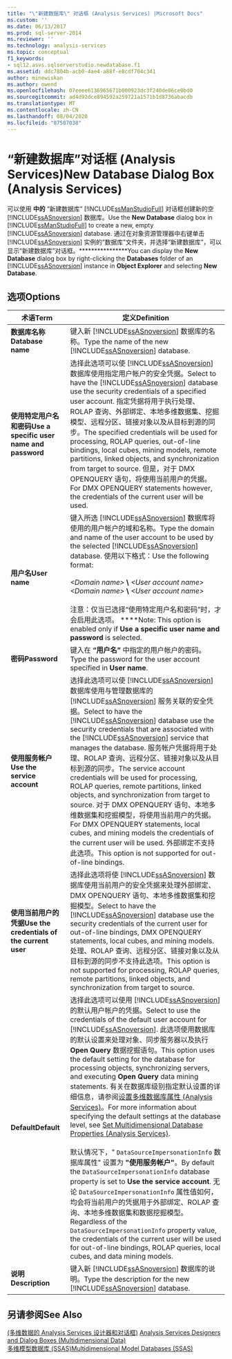 ```yaml
---
title: "\"新建数据库\" 对话框 (Analysis Services) |Microsoft Docs"
ms.custom: ''
ms.date: 06/13/2017
ms.prod: sql-server-2014
ms.reviewer: ''
ms.technology: analysis-services
ms.topic: conceptual
f1_keywords:
- sql12.asvs.sqlserverstudio.newdatabase.f1
ms.assetid: ddc7804b-acb0-4ae4-a88f-e8cdf704c341
author: minewiskan
ms.author: owend
ms.openlocfilehash: 07eeee6136965671b000923dc3f240de06ce0bd0
ms.sourcegitcommit: ad4d92dce894592a259721a1571b1d8736abacdb
ms.translationtype: MT
ms.contentlocale: zh-CN
ms.lasthandoff: 08/04/2020
ms.locfileid: "87587038"
---
```

# <a name="new-database-dialog-box-analysis-services"></a><span data-ttu-id="4355c-102">“新建数据库”对话框 (Analysis Services)</span><span class="sxs-lookup"><span data-stu-id="4355c-102">New Database Dialog Box (Analysis Services)</span></span>
  <span data-ttu-id="4355c-103">可以使用 **中的** “新建数据库” [!INCLUDE[ssManStudioFull](../includes/ssmanstudiofull-md.md)] 对话框创建新的空 [!INCLUDE[ssASnoversion](../includes/ssasnoversion-md.md)] 数据库。</span><span class="sxs-lookup"><span data-stu-id="4355c-103">Use the **New Database** dialog box in [!INCLUDE[ssManStudioFull](../includes/ssmanstudiofull-md.md)] to create a new, empty [!INCLUDE[ssASnoversion](../includes/ssasnoversion-md.md)] database.</span></span> <span data-ttu-id="4355c-104">通过在对象资源管理器中右键单击 [!INCLUDE[ssASnoversion](../includes/ssasnoversion-md.md)] 实例的“数据库”文件夹，并选择“新建数据库”，可以显示“新建数据库”对话框。\*\*\*\*\*\*\*\*\*\*\*\*\*\*\*\*</span><span class="sxs-lookup"><span data-stu-id="4355c-104">You can display the **New Database** dialog box by right-clicking the **Databases** folder of an [!INCLUDE[ssASnoversion](../includes/ssasnoversion-md.md)] instance in **Object Explorer** and selecting **New Database**.</span></span>  
  
## <a name="options"></a><span data-ttu-id="4355c-105">选项</span><span class="sxs-lookup"><span data-stu-id="4355c-105">Options</span></span>  
  
|<span data-ttu-id="4355c-106">术语</span><span class="sxs-lookup"><span data-stu-id="4355c-106">Term</span></span>|<span data-ttu-id="4355c-107">定义</span><span class="sxs-lookup"><span data-stu-id="4355c-107">Definition</span></span>|  
|----------|----------------|  
|<span data-ttu-id="4355c-108">**数据库名称**</span><span class="sxs-lookup"><span data-stu-id="4355c-108">**Database name**</span></span>|<span data-ttu-id="4355c-109">键入新 [!INCLUDE[ssASnoversion](../includes/ssasnoversion-md.md)] 数据库的名称。</span><span class="sxs-lookup"><span data-stu-id="4355c-109">Type the name of the new [!INCLUDE[ssASnoversion](../includes/ssasnoversion-md.md)] database.</span></span>|  
|<span data-ttu-id="4355c-110">**使用特定用户名和密码**</span><span class="sxs-lookup"><span data-stu-id="4355c-110">**Use a specific user name and password**</span></span>|<span data-ttu-id="4355c-111">选择此选项可以使 [!INCLUDE[ssASnoversion](../includes/ssasnoversion-md.md)] 数据库使用指定用户帐户的安全凭据。</span><span class="sxs-lookup"><span data-stu-id="4355c-111">Select to have the [!INCLUDE[ssASnoversion](../includes/ssasnoversion-md.md)] database use the security credentials of a specified user account.</span></span> <span data-ttu-id="4355c-112">指定凭据将用于执行处理、ROLAP 查询、外部绑定、本地多维数据集、挖掘模型、远程分区、链接对象以及从目标到源的同步。</span><span class="sxs-lookup"><span data-stu-id="4355c-112">The specified credentials will be used for processing, ROLAP queries, out-of-line bindings, local cubes, mining models, remote partitions, linked objects, and synchronization from target to source.</span></span> <span data-ttu-id="4355c-113">但是，对于 DMX OPENQUERY 语句，将使用当前用户的凭据。</span><span class="sxs-lookup"><span data-stu-id="4355c-113">For DMX OPENQUERY statements however, the credentials of the current user will be used.</span></span>|  
|<span data-ttu-id="4355c-114">**用户名**</span><span class="sxs-lookup"><span data-stu-id="4355c-114">**User name**</span></span>|<span data-ttu-id="4355c-115">键入所选 [!INCLUDE[ssASnoversion](../includes/ssasnoversion-md.md)] 数据库将使用的用户帐户的域和名称。</span><span class="sxs-lookup"><span data-stu-id="4355c-115">Type the domain and name of the user account to be used by the selected [!INCLUDE[ssASnoversion](../includes/ssasnoversion-md.md)] database.</span></span> <span data-ttu-id="4355c-116">使用以下格式：</span><span class="sxs-lookup"><span data-stu-id="4355c-116">Use the following format:</span></span><br /><br /> <span data-ttu-id="4355c-117">*\<Domain name>* **\\** *\<User account name>*</span><span class="sxs-lookup"><span data-stu-id="4355c-117">*\<Domain name>* **\\** *\<User account name>*</span></span><br /><br /> <span data-ttu-id="4355c-118">注意：仅当已选择“使用特定用户名和密码”时，才会启用此选项。 \*\*\*\*</span><span class="sxs-lookup"><span data-stu-id="4355c-118">Note: This option is enabled only if **Use a specific user name and password** is selected.</span></span>|  
|<span data-ttu-id="4355c-119">**密码**</span><span class="sxs-lookup"><span data-stu-id="4355c-119">**Password**</span></span>|<span data-ttu-id="4355c-120">键入在 **“用户名”** 中指定的用户帐户的密码。</span><span class="sxs-lookup"><span data-stu-id="4355c-120">Type the password for the user account specified in **User name**.</span></span>|  
|<span data-ttu-id="4355c-121">**使用服务帐户**</span><span class="sxs-lookup"><span data-stu-id="4355c-121">**Use the service account**</span></span>|<span data-ttu-id="4355c-122">选择此选项可以使 [!INCLUDE[ssASnoversion](../includes/ssasnoversion-md.md)] 数据库使用与管理数据库的 [!INCLUDE[ssASnoversion](../includes/ssasnoversion-md.md)] 服务关联的安全凭据。</span><span class="sxs-lookup"><span data-stu-id="4355c-122">Select to have the [!INCLUDE[ssASnoversion](../includes/ssasnoversion-md.md)] database use the security credentials that are associated with the [!INCLUDE[ssASnoversion](../includes/ssasnoversion-md.md)] service that manages the database.</span></span> <span data-ttu-id="4355c-123">服务帐户凭据将用于处理、ROLAP 查询、远程分区、链接对象以及从目标到源的同步。</span><span class="sxs-lookup"><span data-stu-id="4355c-123">The service account credentials will be used for processing, ROLAP queries, remote partitions, linked objects, and synchronization from target to source.</span></span> <span data-ttu-id="4355c-124">对于 DMX OPENQUERY 语句、本地多维数据集和挖掘模型，将使用当前用户的凭据。</span><span class="sxs-lookup"><span data-stu-id="4355c-124">For DMX OPENQUERY statements, local cubes, and mining models the credentials of the current user will be used.</span></span> <span data-ttu-id="4355c-125">外部绑定不支持此选项。</span><span class="sxs-lookup"><span data-stu-id="4355c-125">This option is not supported for out-of-line bindings.</span></span>|  
|<span data-ttu-id="4355c-126">**使用当前用户的凭据**</span><span class="sxs-lookup"><span data-stu-id="4355c-126">**Use the credentials of the current user**</span></span>|<span data-ttu-id="4355c-127">选择此选项将使 [!INCLUDE[ssASnoversion](../includes/ssasnoversion-md.md)] 数据库使用当前用户的安全凭据来处理外部绑定、DMX OPENQUERY 语句、本地多维数据集和挖掘模型。</span><span class="sxs-lookup"><span data-stu-id="4355c-127">Select to have the [!INCLUDE[ssASnoversion](../includes/ssasnoversion-md.md)] database use the security credentials of the current user for out-of-line bindings, DMX OPENQUERY statements, local cubes, and mining models.</span></span> <span data-ttu-id="4355c-128">处理、ROLAP 查询、远程分区、链接对象以及从目标到源的同步不支持此选项。</span><span class="sxs-lookup"><span data-stu-id="4355c-128">This option is not supported for processing, ROLAP queries, remote partitions, linked objects, and synchronization from target to source.</span></span>|  
|<span data-ttu-id="4355c-129">**Default**</span><span class="sxs-lookup"><span data-stu-id="4355c-129">**Default**</span></span>|<span data-ttu-id="4355c-130">选择此选项可以使用 [!INCLUDE[ssASnoversion](../includes/ssasnoversion-md.md)]的默认用户帐户的凭据。</span><span class="sxs-lookup"><span data-stu-id="4355c-130">Select to use the credentials of the default user account for [!INCLUDE[ssASnoversion](../includes/ssasnoversion-md.md)].</span></span> <span data-ttu-id="4355c-131">此选项使用数据库的默认设置来处理对象、同步服务器以及执行 **Open Query** 数据挖掘语句。</span><span class="sxs-lookup"><span data-stu-id="4355c-131">This option uses the default setting for the database for processing objects, synchronizing servers, and executing **Open Query** data mining statements.</span></span> <span data-ttu-id="4355c-132">有关在数据库级别指定默认设置的详细信息，请参阅[设置多维数据库属性 (Analysis Services)](multidimensional-models/set-multidimensional-database-properties-analysis-services.md)。</span><span class="sxs-lookup"><span data-stu-id="4355c-132">For more information about specifying the default settings at the database level, see [Set Multidimensional Database Properties &#40;Analysis Services&#41;](multidimensional-models/set-multidimensional-database-properties-analysis-services.md).</span></span><br /><br /> <span data-ttu-id="4355c-133">默认情况下，" `DataSourceImpersonationInfo` 数据库属性" 设置为 **"使用服务帐户"**。</span><span class="sxs-lookup"><span data-stu-id="4355c-133">By default the `DataSourceImpersonationInfo` database property is set to **Use the service account**.</span></span> <span data-ttu-id="4355c-134">无论 `DataSourceImpersonationInfo` 属性值如何，均会将当前用户的凭据用于外部绑定、ROLAP 查询、本地多维数据集和数据挖掘模型。</span><span class="sxs-lookup"><span data-stu-id="4355c-134">Regardless of the `DataSourceImpersonationInfo` property value, the credentials of the current user will be used for out-of-line bindings, ROLAP queries, local cubes, and data mining models.</span></span>|  
|<span data-ttu-id="4355c-135">**说明**</span><span class="sxs-lookup"><span data-stu-id="4355c-135">**Description**</span></span>|<span data-ttu-id="4355c-136">键入新 [!INCLUDE[ssASnoversion](../includes/ssasnoversion-md.md)] 数据库的说明。</span><span class="sxs-lookup"><span data-stu-id="4355c-136">Type the description for the new [!INCLUDE[ssASnoversion](../includes/ssasnoversion-md.md)] database.</span></span>|  
  
## <a name="see-also"></a><span data-ttu-id="4355c-137">另请参阅</span><span class="sxs-lookup"><span data-stu-id="4355c-137">See Also</span></span>  
 <span data-ttu-id="4355c-138">[&#40;多维数据的 Analysis Services 设计器和对话框&#41;](analysis-services-designers-and-dialog-boxes-multidimensional-data.md) </span><span class="sxs-lookup"><span data-stu-id="4355c-138">[Analysis Services Designers and Dialog Boxes &#40;Multidimensional Data&#41;](analysis-services-designers-and-dialog-boxes-multidimensional-data.md) </span></span>  
 [<span data-ttu-id="4355c-139">多维模型数据库 (SSAS)</span><span class="sxs-lookup"><span data-stu-id="4355c-139">Multidimensional Model Databases &#40;SSAS&#41;</span></span>](multidimensional-models/multidimensional-model-databases-ssas.md)  
  
  
